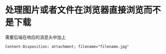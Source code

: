 # 处理图片或者文件在浏览器直接浏览而不是下载

需要后端在响应的消息头中加上
```
Content-Disposition: attachment; filename="filename.jpg"
```